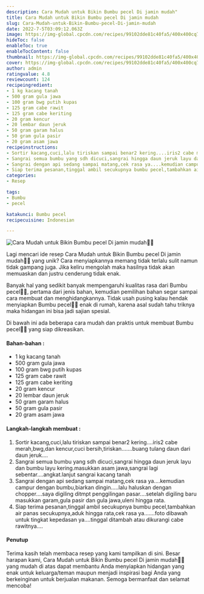```yaml
---
description: Cara Mudah untuk Bikin Bumbu pecel Di jamin mudah"
title: Cara Mudah untuk Bikin Bumbu pecel Di jamin mudah
slug: Cara-Mudah-untuk-Bikin-Bumbu-pecel-Di-jamin-mudah
date: 2022-7-5T03:09:12.063Z
image: https://img-global.cpcdn.com/recipes/99102dde81c40fa5/400x400cq70/photo.jpg
hideToc: false
enableToc: true
enableTocContent: false
thumbnail: https://img-global.cpcdn.com/recipes/99102dde81c40fa5/400x400cq70/photo.jpg
cover: https://img-global.cpcdn.com/recipes/99102dde81c40fa5/400x400cq70/photo.jpg
author: admin
ratingvalue: 4.8
reviewcount: 124
recipeingredient:
- 1 kg kacang tanah
- 500 gram gula jawa
- 100 gram bwg putih kupas
- 125 gram cabe rawit
- 125 gram cabe keriting
- 20 gram kencur
- 20 lembar daun jeruk
- 50 gram garam halus
- 50 gram gula pasir
- 20 gram asam jawa
recipeinstructions:
- Sortir kacang,cuci,lalu tiriskan sampai benar2 kering....iris2 cabe merah,bwg,dan kencur,cuci bersih,tiriskan.......buang tulang daun dari daun jeruk....
- Sangrai semua bumbu yang sdh dicuci,sangrai hingga daun jeruk layu dan bumbu layu kering.masukkan asam jawa,sangrai lagi sebentar....angkat.lanjut sangrai kacang tanah
- Sangrai dengan api sedang sampai matang,cek rasa ya....kemudian campur dengan bumbu,biarkan dingin.....lalu haluskan dengan chopper....saya digiling ditmpt penggilingan pasar....setelah digiling baru masukkan garam,gula pasir dan gula jawa,uleni hingga rata.
- Siap terima pesanan,tinggal ambil secukupnya bumbu pecel,tambahkan air panas secukupnya,aduk hingga rata,cek rasa ya.......foto dibawah untuk tingkat kepedasan ya....tinggal ditambah atau dikurangi cabe rawitnya....
categories:
- Resep

tags:
- Bumbu
- pecel

katakunci: Bumbu pecel
recipecuisine: Indonesian

---
```


![Cara Mudah untuk Bikin Bumbu pecel Di jamin mudah👩‍🍳](https://img-global.cpcdn.com/recipes/99102dde81c40fa5/400x400cq70/photo.jpg)

Lagi mencari ide resep Cara Mudah untuk Bikin Bumbu pecel Di jamin mudah👩‍🍳 yang unik? Cara menyiapkannya memang tidak terlalu sulit namun tidak gampang juga. Jika keliru mengolah maka hasilnya tidak akan memuaskan dan justru cenderung tidak enak.

Banyak hal yang sedikit banyak mempengaruhi kualitas rasa dari Bumbu pecel👩‍🍳, pertama dari jenis bahan, kemudian pemilihan bahan segar sampai cara membuat dan menghidangkannya. Tidak usah pusing kalau hendak menyiapkan Bumbu pecel👩‍🍳 enak di rumah, karena asal sudah tahu triknya maka hidangan ini bisa jadi sajian spesial.

Di bawah ini ada beberapa cara mudah dan praktis untuk membuat Bumbu pecel👩‍🍳 yang siap dikreasikan.

<!--inarticleads1-->

#### Bahan-bahan :

- 1 kg kacang tanah
- 500 gram gula jawa
- 100 gram bwg putih kupas
- 125 gram cabe rawit
- 125 gram cabe keriting
- 20 gram kencur
- 20 lembar daun jeruk
- 50 gram garam halus
- 50 gram gula pasir
- 20 gram asam jawa

<!--inarticleads2-->

#### Langkah-langkah membuat :

1. Sortir kacang,cuci,lalu tiriskan sampai benar2 kering....iris2 cabe merah,bwg,dan kencur,cuci bersih,tiriskan.......buang tulang daun dari daun jeruk....
1. Sangrai semua bumbu yang sdh dicuci,sangrai hingga daun jeruk layu dan bumbu layu kering.masukkan asam jawa,sangrai lagi sebentar....angkat.lanjut sangrai kacang tanah
1. Sangrai dengan api sedang sampai matang,cek rasa ya....kemudian campur dengan bumbu,biarkan dingin.....lalu haluskan dengan chopper....saya digiling ditmpt penggilingan pasar....setelah digiling baru masukkan garam,gula pasir dan gula jawa,uleni hingga rata.
1. Siap terima pesanan,tinggal ambil secukupnya bumbu pecel,tambahkan air panas secukupnya,aduk hingga rata,cek rasa ya.......foto dibawah untuk tingkat kepedasan ya....tinggal ditambah atau dikurangi cabe rawitnya....

#### Penutup

Terima kasih telah membaca resep yang kami tampilkan di sini. Besar harapan kami, Cara Mudah untuk Bikin Bumbu pecel Di jamin mudah👩‍🍳 yang mudah di atas dapat membantu Anda menyiapkan hidangan yang enak untuk keluarga/teman maupun menjadi inspirasi bagi Anda yang berkeinginan untuk berjualan makanan. Semoga bermanfaat dan selamat mencoba!